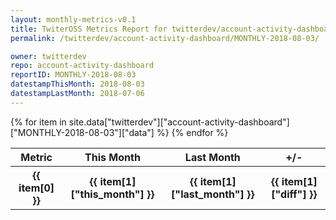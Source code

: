 ```yaml
---
layout: monthly-metrics-v0.1
title: TwiterOSS Metrics Report for twitterdev/account-activity-dashboard | MONTHLY-2018-08-03 | 2018-08-03
permalink: /twitterdev/account-activity-dashboard/MONTHLY-2018-08-03/

owner: twitterdev
repo: account-activity-dashboard
reportID: MONTHLY-2018-08-03
datestampThisMonth: 2018-08-03
datestampLastMonth: 2018-07-06
---
```


<table style="width: 100%">
    <tr>
        <th>Metric</th>
        <th>This Month</th>
        <th>Last Month</th>
        <th>+/-</th>
    </tr>
    {% for item in site.data["twitterdev"]["account-activity-dashboard"]["MONTHLY-2018-08-03"]["data"] %}
    <tr>
        <th>{{ item[0] }}</th>
        <th>{{ item[1]["this_month"] }}</th>
        <th>{{ item[1]["last_month"] }}</th>
        <th>{{ item[1]["diff"] }}</th>
    </tr>
    {% endfor %}
</table>

